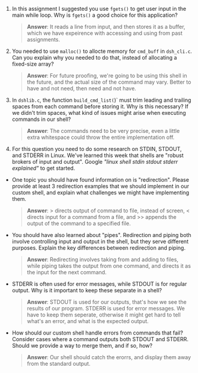 1. In this assignment I suggested you use `fgets()` to get user input in the main while loop. Why is `fgets()` a good choice for this application?

    > **Answer**:  It reads a line from input, and then stores it as a buffer, which we have expeirence with accessing and using from past assignments. 

2. You needed to use `malloc()` to allocte memory for `cmd_buff` in `dsh_cli.c`. Can you explain why you needed to do that, instead of allocating a fixed-size array?

    > **Answer**:  For future proofing, we're going to be using this shell in the future, and the actual size of the command may vary. Better to have and not need, then need and not have. 


3. In `dshlib.c`, the function `build_cmd_list(`)` must trim leading and trailing spaces from each command before storing it. Why is this necessary? If we didn't trim spaces, what kind of issues might arise when executing commands in our shell?

    > **Answer**:  The commands need to be very precise, even a little extra whitespace could throw the entire implementation off. 

4. For this question you need to do some research on STDIN, STDOUT, and STDERR in Linux. We've learned this week that shells are "robust brokers of input and output". Google _"linux shell stdin stdout stderr explained"_ to get started.

- One topic you should have found information on is "redirection". Please provide at least 3 redirection examples that we should implement in our custom shell, and explain what challenges we might have implementing them.

    > **Answer**:  > directs output of command to file, instead of screen, < directs input for a command from a file, and >> appends the output of the command to a specified file. 

- You should have also learned about "pipes". Redirection and piping both involve controlling input and output in the shell, but they serve different purposes. Explain the key differences between redirection and piping.

    > **Answer**:  Redirecting involves taking from and adding to files, while piping takes the output from one command, and directs it as the input for the next command. 

- STDERR is often used for error messages, while STDOUT is for regular output. Why is it important to keep these separate in a shell?

    > **Answer**:  STDOUT is used for our outputs, that's how we see the results of our program. STDERR is used for error messages. We have to keep them seperate, otherwise it might get hard to tell what's an error, and what is the expected output. 

- How should our custom shell handle errors from commands that fail? Consider cases where a command outputs both STDOUT and STDERR. Should we provide a way to merge them, and if so, how?

    > **Answer**:  Our shell should catch the erorrs, and display them away from the standard output. 